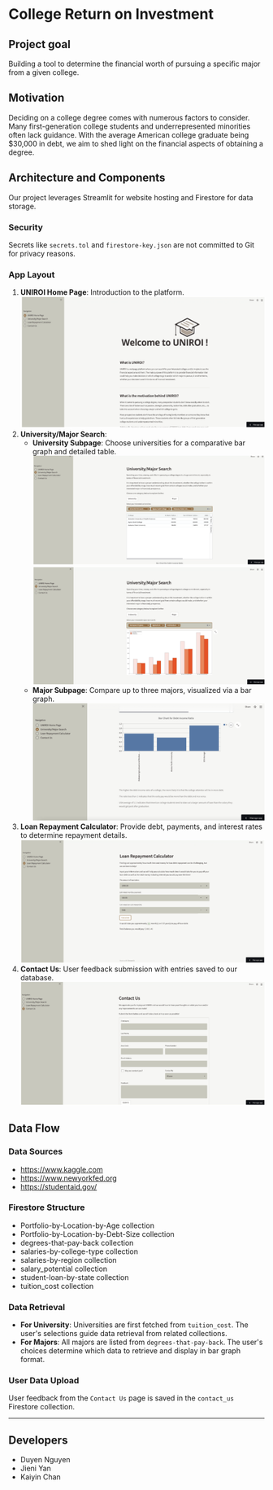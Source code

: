 # College Return on Investment

## Project goal
Building a tool to determine the financial worth of pursuing a specific major from a given college.

## Motivation
Deciding on a college degree comes with numerous factors to consider. Many first-generation college students and underrepresented minorities often lack guidance. With the average American college graduate being $30,000 in debt, we aim to shed light on the financial aspects of obtaining a degree.

<!-- - [College Return on Investment](https://share.streamlit.io/jieni-yan/college-return-on-investment/main) -->
## Architecture and Components
Our project leverages Streamlit for website hosting and Firestore for data storage.

### Security
Secrets like `secrets.tol` and `firestore-key.json` are not committed to Git for privacy reasons.

### App Layout
1. **UNIROI Home Page**: Introduction to the platform.
![Home](image/Home.png)
2. **University/Major Search**: 
   - **University Subpage**: Choose universities for a comparative bar graph and detailed table.
   ![Search_1](image/Search_1.png)![Search_3](image/Search_3.png)
   - **Major Subpage**: Compare up to three majors, visualized via a bar graph.
   ![Search_2](image/Search_2.png)
3. **Loan Repayment Calculator**: Provide debt, payments, and interest rates to determine repayment details.
![Calculator](image/Calculator.png)
4. **Contact Us**: User feedback submission with entries saved to our database.
![Contact](image/Contact.png)

## Data Flow

### Data Sources
- https://www.kaggle.com
- https://www.newyorkfed.org
- https://studentaid.gov/

### Firestore Structure
- Portfolio-by-Location-by-Age collection
- Portfolio-by-Location-by-Debt-Size collection
- degrees-that-pay-back collection
- salaries-by-college-type collection
- salaries-by-region collection
- salary_potential collection
- student-loan-by-state collection
- tuition_cost collection

### Data Retrieval
- **For University**: Universities are first fetched from `tuition_cost`. The user's selections guide data retrieval from related collections.
- **For Majors**: All majors are listed from `degrees-that-pay-back`. The user's choices determine which data to retrieve and display in bar graph format.

### User Data Upload
User feedback from the `Contact Us` page is saved in the `contact_us` Firestore collection.

---

## Developers
- Duyen Nguyen
- Jieni Yan
- Kaiyin Chan
